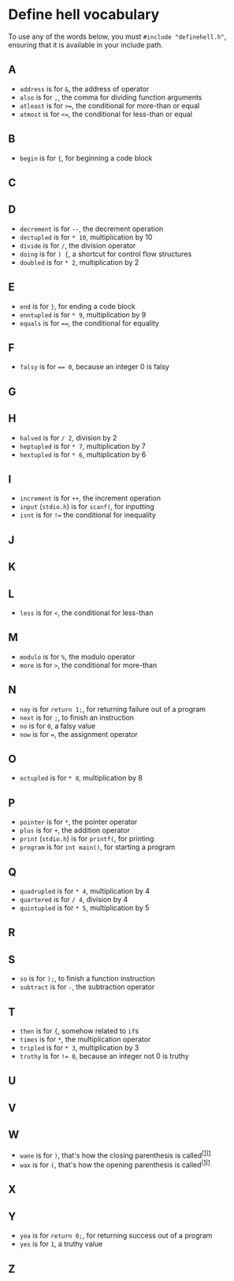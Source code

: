 # Define hell vocabulary

To use any of the words below, you must `#include "definehell.h"`, ensuring that it is available in your include path.

## A
- `address` is for `&`, the address of operator
- `also` is for `,`, the comma for dividing function arguments
- `atleast` is for `>=`, the conditional for more-than or equal
- `atmost` is for `<=`, the conditional for less-than or equal
## B
- `begin` is for `{`, for beginning a code block
## C
## D
- `decrement` is for `--`, the decrement operation
- `dectupled` is for `* 10`, multiplication by 10
- `divide` is for `/`, the division operator
- `doing` is for `) {`, a shortcut for control flow structures
- `doubled` is for `* 2`, multiplication by 2
## E
- `end` is for `}`, for ending a code block
- `enntupled` is for `* 9`, multiplication by 9
- `equals` is for `==`, the conditional for equality
## F
- `falsy` is for `== 0`, because an integer 0 is falsy
## G
## H
- `halved` is for `/ 2`, division by 2
- `heptupled` is for `* 7`, multiplication by 7
- `hextupled` is for `* 6`, multiplication by 6
## I
- `increment` is for `++`, the increment operation
- `input` (`stdio.h`) is for `scanf(`, for inputting
- `isnt` is for `!=` the conditional for inequality
## J
## K
## L
- `less` is for `<`, the conditional for less-than
## M
- `modulo` is for `%`, the modulo operator
- `more` is for `>`, the conditional for more-than
## N
- `nay` is for `return 1;`, for returning failure out of a program
- `next` is for `;`, to finish an instruction
- `no` is for `0`, a falsy value
- `now` is for `=`, the assignment operator
## O
- `octupled` is for `* 8`, multiplication by 8
## P
- `pointer` is for `*`, the pointer operator
- `plus` is for `+`, the addition operator
- `print` (`stdio.h`) is for `printf(`, for printing
- `program` is for `int main()`, for starting a program
## Q
- `quadrupled` is for `* 4`, multiplication by 4
- `quartered` is for `/ 4`, division by 4
- `quintupled` is for `* 5`, multiplication by 5
## R
## S
- `so` is for `);`, to finish a function instruction
- `subtract` is for `-`, the subtraction operator
## T
- `then` is for `{`, somehow related to `if`s
- `times` is for `*`, the multiplication operator
- `tripled` is for `* 3`, multiplication by 3
- `truthy` is for `!= 0`, because an integer not 0 is truthy
## U
## V
## W
- `wane` is for `)`, that's how the closing parenthesis is called<sup>[[1]][1]</sup>
- `wax` is for `(`, that's how the opening parenthesis is called<sup>[[1]][1]</sup>
## X
## Y
- `yea` is for `return 0;`, for returning success out of a program
- `yes` is for `1`, a truthy value
## Z

[1]: https://blog.codinghorror.com/ascii-pronunciation-rules-for-programmers/
